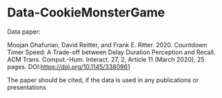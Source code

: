 # Data-CookieMonsterGame
Data paper: 

Moojan Ghafurian, David Reitter, and Frank E. Ritter. 2020. 
Countdown Timer Speed: A Trade-off between Delay Duration Perception and Recall. 
ACM Trans. Comput.-Hum. Interact. 27, 2, Article 11 (March 2020), 25 pages. DOI:https://doi.org/10.1145/3380961
 
The paper should be cited, if the data is used in any publications or presentations
